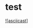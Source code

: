 # test
[![asciicast]]([https://asciinema.org/a/113463](https://asciinema.org/a/569727)https://asciinema.org/a/569727)

